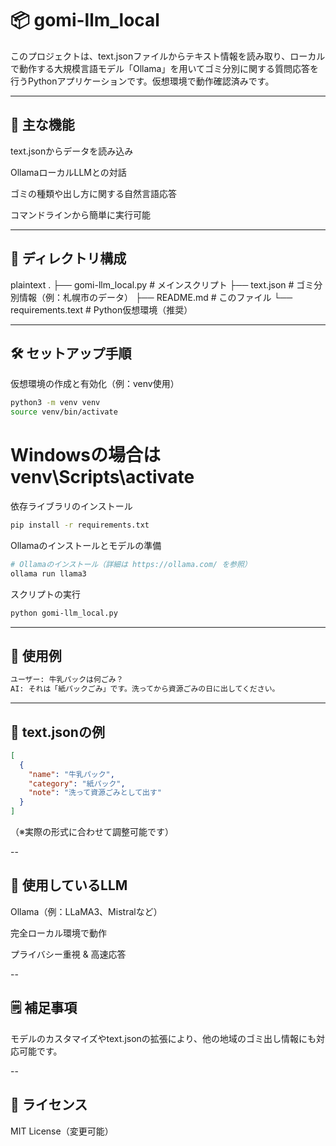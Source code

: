 # 📦 gomi-llm_local
このプロジェクトは、text.jsonファイルからテキスト情報を読み取り、ローカルで動作する大規模言語モデル「Ollama」を用いてゴミ分別に関する質問応答を行うPythonアプリケーションです。仮想環境で動作確認済みです。

---

## 🔧 主な機能
text.jsonからデータを読み込み

OllamaローカルLLMとの対話

ゴミの種類や出し方に関する自然言語応答

コマンドラインから簡単に実行可能

---

## 📁 ディレクトリ構成
plaintext
.
├── gomi-llm_local.py     # メインスクリプト
├── text.json              # ゴミ分別情報（例：札幌市のデータ）
├── README.md              # このファイル
└── requirements.text      # Python仮想環境（推奨）

---

## 🛠️ セットアップ手順
仮想環境の作成と有効化（例：venv使用）

```bash
python3 -m venv venv
source venv/bin/activate
```
# Windowsの場合は venv\Scripts\activate

依存ライブラリのインストール

```bash
pip install -r requirements.txt
```

Ollamaのインストールとモデルの準備

```bash
# Ollamaのインストール（詳細は https://ollama.com/ を参照）
ollama run llama3
```

スクリプトの実行

```bash
python gomi-llm_local.py
```

---

## 📘 使用例
```bash
ユーザー: 牛乳パックは何ごみ？
AI: それは「紙パックごみ」です。洗ってから資源ごみの日に出してください。
```

---

## 📝 text.jsonの例
```json
[
  {
    "name": "牛乳パック",
    "category": "紙パック",
    "note": "洗って資源ごみとして出す"
  }
]
```
（※実際の形式に合わせて調整可能です）

--

## 🧠 使用しているLLM
Ollama（例：LLaMA3、Mistralなど）

完全ローカル環境で動作

プライバシー重視 & 高速応答

--

## 🗒 補足事項
モデルのカスタマイズやtext.jsonの拡張により、他の地域のゴミ出し情報にも対応可能です。

--

## 📄 ライセンス
MIT License（変更可能）